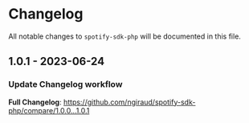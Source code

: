 # Changelog

All notable changes to `spotify-sdk-php` will be documented in this file.

## 1.0.1 - 2023-06-24

### Update Changelog workflow

**Full Changelog**: https://github.com/ngiraud/spotify-sdk-php/compare/1.0.0...1.0.1
